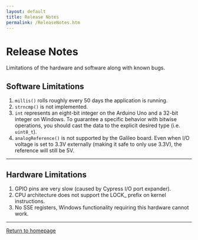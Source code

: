 ```yaml
---
layout: default
title: Release Notes
permalink: /ReleaseNotes.htm
---
```


<div class="jumbotron">
  <div class="container">
    <h1>Release Notes</h1>
    <p>Limitations of the hardware and software along with known bugs.</p>
  </div>
</div>
<div class="container">

  <h2> Software Limitations </h2>
  <p>
    <ol>
      <li>
        <code>millis()</code> rolls roughly every 50 days the application is running.
      </li>
      <li>
        <code>strncmp()</code> is not implemented.
      </li>
      <li>
        <code>int</code> represents an eight-bit integer on the Arduino Uno and a 32-bit integer on Windows. To guarantee a specific behavior with bitwise operations, you should cast the data to the explicit desired type (i.e. <code>uint8_t</code>).
      </li>
	  <li>
        <code>analogReference()</code> is not supported by the Galileo board. Even when I/O voltage is set to 3.3V externally (making it safe to only use 3.3V), the reference will still be 5V.
	  </li>
    </ol>
  </p>
  <hr/>

  <h2> Hardware Limitations </h2>
  <p>
    <ol>
      <li>GPIO pins are very slow (caused by Cypress I/O port expander).</li>
      <li>CPU architecture does not support the LOCK_ prefix on kernel instructions.</li>
      <li>No SSE registers, Windows functionality requiring this hardware cannot work.</li>
    </ol>
  </p>
  <hr/>

  <a class="btn btn-default" href="index.htm" role="button">Return to homepage</a>
